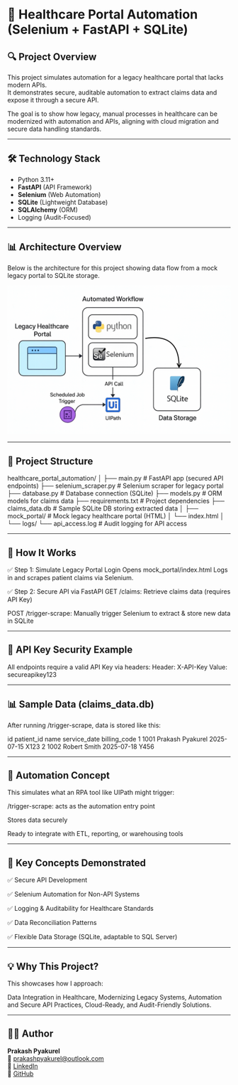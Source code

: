 # 🏥 Healthcare Portal Automation (Selenium + FastAPI + SQLite)

## 🔍 Project Overview
This project simulates automation for a legacy healthcare portal that lacks modern APIs.  
It demonstrates secure, auditable automation to extract claims data and expose it through a secure API.

The goal is to show how legacy, manual processes in healthcare can be modernized with automation and APIs, aligning with cloud migration and secure data handling standards.

---

## 🛠️ Technology Stack
- Python 3.11+
- **FastAPI** (API Framework)
- **Selenium** (Web Automation)
- **SQLite** (Lightweight Database)
- **SQLAlchemy** (ORM)
- Logging (Audit-Focused)

---

## 📊 Architecture Overview
Below is the architecture for this project showing data flow from a mock legacy portal to SQLite storage.

![Architecture Diagram](./project_architecture.png)

---

## 📂 Project Structure

healthcare_portal_automation/
│
├── main.py               # FastAPI app (secured API endpoints)
├── selenium_scraper.py    # Selenium scraper for legacy portal
├── database.py            # Database connection (SQLite)
├── models.py              # ORM models for claims data
├── requirements.txt       # Project dependencies
├── claims_data.db         # Sample SQLite DB storing extracted data
│
├── mock_portal/           # Mock legacy healthcare portal (HTML)
│   └── index.html
│
└── logs/
    └── api_access.log     # Audit logging for API access

---

## 🚀 How It Works
✅ Step 1: Simulate Legacy Portal Login
Opens mock_portal/index.html
Logs in and scrapes patient claims via Selenium.

✅ Step 2: Secure API via FastAPI
GET /claims: Retrieve claims data (requires API Key)

POST /trigger-scrape: Manually trigger Selenium to extract & store new data in SQLite

---

## 🔐 API Key Security Example
All endpoints require a valid API Key via headers:
Header: X-API-Key
Value: secureapikey123

---

## 📊 Sample Data (claims_data.db)
After running /trigger-scrape, data is stored like this:

id	patient_id	name	service_date	billing_code
1	1001	Prakash Pyakurel	2025-07-15	X123
2	1002	Robert Smith	2025-07-18	Y456

---

## 🔄 Automation Concept
This simulates what an RPA tool like UIPath might trigger:

/trigger-scrape: acts as the automation entry point

Stores data securely

Ready to integrate with ETL, reporting, or warehousing tools

---

## 🎯 Key Concepts Demonstrated
✅ Secure API Development

✅ Selenium Automation for Non-API Systems

✅ Logging & Auditability for Healthcare Standards

✅ Data Reconciliation Patterns

✅ Flexible Data Storage (SQLite, adaptable to SQL Server)

---

## 💡 Why This Project?
This showcases how I approach:

Data Integration in Healthcare, Modernizing Legacy Systems, Automation and Secure API Practices, Cloud-Ready, and Audit-Friendly Solutions.

---

## 👨‍💻 Author

**Prakash Pyakurel**  
📧 [prakashpyakurel@outlook.com](mailto:prakashpyakurel@outlook.com)  
🔗 [LinkedIn](https://www.linkedin.com/in/prakashpyakurel/)  
🔗 [GitHub](https://github.com/prakash-pyakurel)
